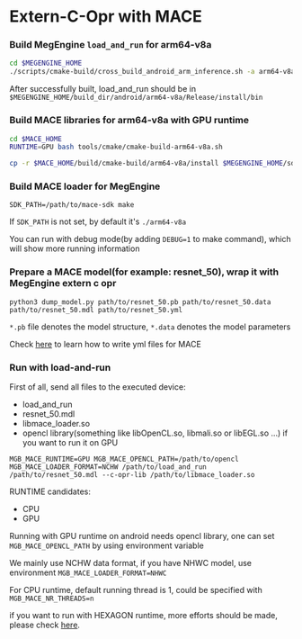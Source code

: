 # Extern-C-Opr with MACE

### Build MegEngine `load_and_run` for arm64-v8a

```bash
cd $MEGENGINE_HOME
./scripts/cmake-build/cross_build_android_arm_inference.sh -a arm64-v8a
```

After successfully built, load_and_run should be in `$MEGENGINE_HOME/build_dir/android/arm64-v8a/Release/install/bin`

### Build MACE libraries for arm64-v8a with GPU runtime

```bash
cd $MACE_HOME
RUNTIME=GPU bash tools/cmake/cmake-build-arm64-v8a.sh

cp -r $MACE_HOME/build/cmake-build/arm64-v8a/install $MEGENGINE_HOME/sdk/c-opr-loaders/mace/arm64-v8a
```

### Build MACE loader for MegEngine

```
SDK_PATH=/path/to/mace-sdk make
```

If `SDK_PATH` is not set, by default it's `./arm64-v8a`

You can run with debug mode(by adding `DEBUG=1` to make command), which will show more running information

### Prepare a MACE model(for example: resnet_50), wrap it with MegEngine extern c opr

```
python3 dump_model.py path/to/resnet_50.pb path/to/resnet_50.data path/to/resnet_50.mdl path/to/resnet_50.yml
```

`*.pb` file denotes the model structure, `*.data` denotes the model parameters

Check [here](https://github.com/XiaoMi/mace-models) to learn how to write yml files for MACE

### Run with load-and-run

First of all, send all files to the executed device:

- load_and_run
- resnet_50.mdl
- libmace_loader.so
- opencl library(something like libOpenCL.so, libmali.so or libEGL.so ...) if you want to run it on GPU

```
MGB_MACE_RUNTIME=GPU MGB_MACE_OPENCL_PATH=/path/to/opencl MGB_MACE_LOADER_FORMAT=NCHW /path/to/load_and_run /path/to/resnet_50.mdl --c-opr-lib /path/to/libmace_loader.so
```

RUNTIME candidates:

- CPU
- GPU

Running with GPU runtime on android needs opencl library, one can set `MGB_MACE_OPENCL_PATH` by using environment variable

We mainly use NCHW data format, if you have NHWC model, use environment `MGB_MACE_LOADER_FORMAT=NHWC`

For CPU runtime, default running thread is 1, could be specified with `MGB_MACE_NR_THREADS=n`

if you want to run with HEXAGON runtime, more efforts should be made, please check [here](https://mace.readthedocs.io/en/latest/faq.html#why-is-mace-not-working-on-dsp).
